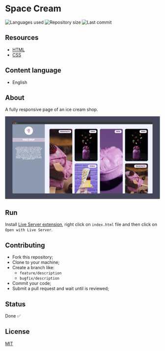 # Space Cream

![Languages used](https://img.shields.io/github/languages/count/isadfrn/space-cream?style=flat-square)
![Repository size](https://img.shields.io/github/repo-size/isadfrn/space-cream?style=flat-square)
![Last commit](https://img.shields.io/github/last-commit/isadfrn/space-cream?style=flat-square)

## Resources

- [HTML](https://developer.mozilla.org/pt-BR/docs/Web/HTML)
- [CSS](https://developer.mozilla.org/pt-BR/docs/Web/CSS)

## Content language

- English

## About

A fully responsive page of an ice cream shop.

![Demo page preview](./assets/img/demo.png)

## Run

Install [Live Server extension](https://marketplace.visualstudio.com/items?itemName=ritwickdey.LiveServer), right click on `index.html` file and then click on `Open with Live Server`.

## Contributing

- Fork this repository;
- Clone to your machine;
- Create a branch like:
  - `feature/description`
  - `bugfix/description`
- Commit your code;
- Submit a pull request and wait until is reviewed;

## Status

Done ✅

## License

[MIT](./LICENSE)
